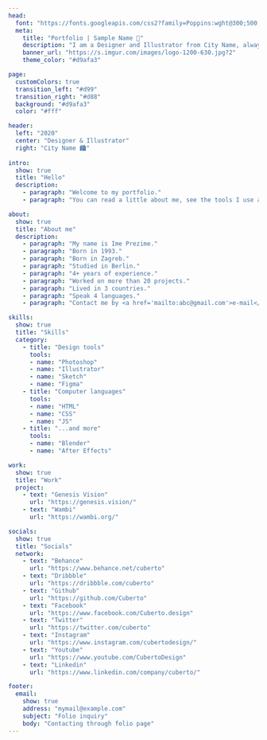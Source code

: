 ```yaml
---
head:
  font: "https://fonts.googleapis.com/css2?family=Poppins:wght@300;500;700;900&display=swap"
  meta:
    title: "Portfolio | Sample Name 👋"
    description: "I am a Designer and Illustrator from City Name, always looking for opportunities to create beautiful products and experiences."
    banner_url: "https://s.imgur.com/images/logo-1200-630.jpg?2"
    theme_color: "#d9afa3"

page:
  customColors: true
  transition_left: "#d99"
  transition_right: "#d88"
  background: "#d9afa3"
  color: "#fff"

header:
  left: "2020"
  center: "Designer & Illustrator"
  right: "City Name 🏙️"
  
intro:
  show: true
  title: "Hello"
  description:
    - paragraph: "Welcome to my portfolio."
    - paragraph: "You can read a little about me, see the tools I use and see projects I was a part of listed below."

about:
  show: true
  title: "About me"
  description:
    - paragraph: "My name is Ime Prezime."
    - paragraph: "Born in 1993."
    - paragraph: "Born in Zagreb."
    - paragraph: "Studied in Berlin."
    - paragraph: "4+ years of experience."
    - paragraph: "Worked on more than 20 projects."
    - paragraph: "Lived in 3 countries."
    - paragraph: "Speak 4 languages."
    - paragraph: "Contact me by <a href='mailto:abc@gmail.com'>e-mail</a>"

skills:
  show: true
  title: "Skills"
  category:
    - title: "Design tools"
      tools:
      - name: "Photoshop"
      - name: "Illustrator"
      - name: "Sketch"
      - name: "Figma"
    - title: "Computer languages"
      tools:
      - name: "HTML"
      - name: "CSS"
      - name: "JS"
    - title: "...and more"
      tools:
      - name: "Blender"
      - name: "After Effects"

work:
  show: true
  title: "Work"
  project:
    - text: "Genesis Vision"
      url: "https://genesis.vision/"
    - text: "Wambi"
      url: "https://wambi.org/"

socials:
  show: true
  title: "Socials"
  network:
    - text: "Behance"
      url: "https://www.behance.net/cuberto"
    - text: "Dribbble"
      url: "https://dribbble.com/cuberto"
    - text: "Github"
      url: "https://github.com/Cuberto"
    - text: "Facebook"
      url: "https://www.facebook.com/Cuberto.design"
    - text: "Twitter"
      url: "https://twitter.com/cuberto"
    - text: "Instagram"
      url: "https://www.instagram.com/cubertodesign/"
    - text: "Youtube"
      url: "https://www.youtube.com/CubertoDesign"
    - text: "Linkedin"
      url: "https://www.linkedin.com/company/cuberto/"

footer:
  email:
    show: true
    address: "mymail@example.com"
    subject: "Folio inquiry"
    body: "Contacting through folio page"
---
```

